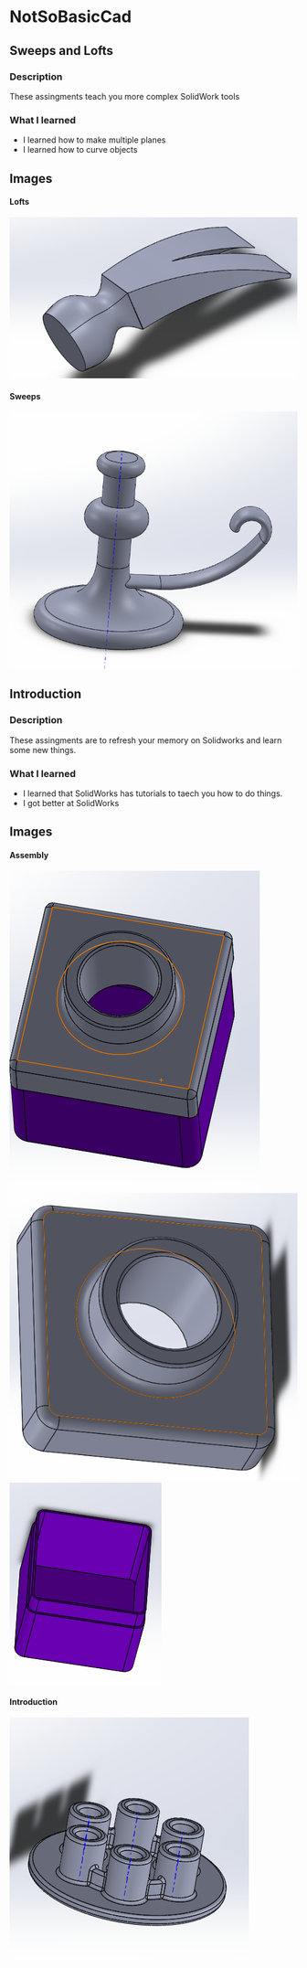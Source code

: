 # NotSoBasicCad 

## Sweeps and Lofts 

### Description 
These assingments teach you more complex SolidWork tools 

### What I learned 
- I learned how to make multiple planes 
- I learned how to curve objects 


## Images

#### Lofts
![Hammer](Pictures/Hammer_headPic.PNG)

#### Sweeps 
![Candle](Pictures/Candle_StickPic.PNG)



## Introduction

### Description 
These assingments are to refresh your memory on Solidworks and learn some new things. 

### What I learned
- I learned that SolidWorks has tutorials to taech you how to do things.
- I got better at SolidWorks

## Images 

#### Assembly 
![Box](Pictures/FullBoxPic.PNG)
![Leg](Pictures/Leg_part_1Pic.PNG)
![Tutor](Pictures/Tutor2Pic.PNG)

#### Introduction 
![Pressure](Pictures/Pressure_PlatePic.PNG)
